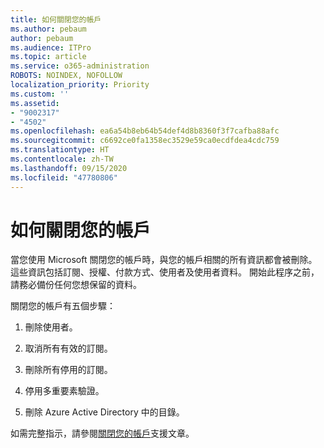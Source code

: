 ```yaml
---
title: 如何關閉您的帳戶
ms.author: pebaum
author: pebaum
ms.audience: ITPro
ms.topic: article
ms.service: o365-administration
ROBOTS: NOINDEX, NOFOLLOW
localization_priority: Priority
ms.custom: ''
ms.assetid:
- "9002317"
- "4502"
ms.openlocfilehash: ea6a54b8eb64b54def4d8b8360f3f7cafba88afc
ms.sourcegitcommit: c6692ce0fa1358ec3529e59ca0ecdfdea4cdc759
ms.translationtype: HT
ms.contentlocale: zh-TW
ms.lasthandoff: 09/15/2020
ms.locfileid: "47780806"
---
```

# <a name="how-to-close-your-account"></a>如何關閉您的帳戶

當您使用 Microsoft 關閉您的帳戶時，與您的帳戶相關的所有資訊都會被刪除。 這些資訊包括訂閱、授權、付款方式、使用者及使用者資料。 開始此程序之前，請務必備份任何您想保留的資料。

關閉您的帳戶有五個步驟：

1. 刪除使用者。

2. 取消所有有效的訂閱。

3. 刪除所有停用的訂閱。

4. 停用多重要素驗證。

5. 刪除 Azure Active Directory 中的目錄。

如需完整指示，請參閱[關閉您的帳戶](https://docs.microsoft.com/microsoft-365/commerce/close-your-account)支援文章。
